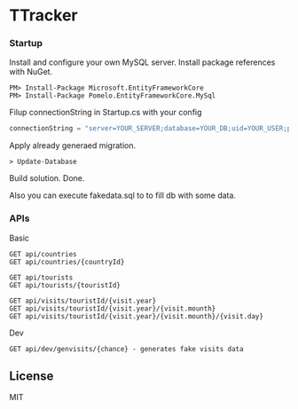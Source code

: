 # TTracker
### Startup

Install and configure your own MySQL server.
Install package references with NuGet.

 ```pwsh
PM> Install-Package Microsoft.EntityFrameworkCore
PM> Install-Package Pomelo.EntityFrameworkCore.MySql
```

Filup connectionString in Startup.cs with your config

```cs
connectionString = "server=YOUR_SERVER;database=YOUR_DB;uid=YOUR_USER;pwd=YOUR_PASS";
```
Apply already generaed migration.

```pwsh
> Update-Database
```

Build solution.
Done.

Also you can execute fakedata.sql to to fill db with some data.

### APIs
Basic
```api
GET api/countries
GET api/countries/{countryId}

GET api/tourists
GET api/tourists/{touristId}

GET api/visits/touristId/{visit.year}
GET api/visits/touristId/{visit.year}/{visit.mounth}
GET api/visits/touristId/{visit.year}/{visit.mounth}/{visit.day}
```
Dev
```api
GET api/dev/genvisits/{chance} - generates fake visits data
```

License
----

MIT
